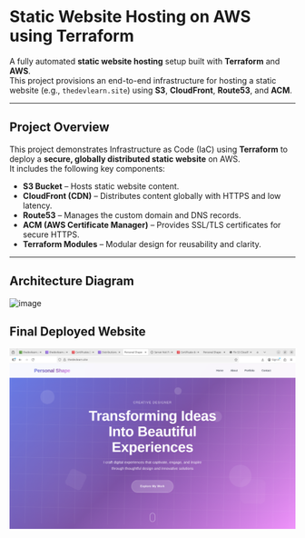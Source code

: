 # Static Website Hosting on AWS using Terraform

A fully automated **static website hosting** setup built with **Terraform** and **AWS**.  
This project provisions an end-to-end infrastructure for hosting a static website (e.g., `thedevlearn.site`) using **S3**, **CloudFront**, **Route53**, and **ACM**.

---

## Project Overview

This project demonstrates Infrastructure as Code (IaC) using **Terraform** to deploy a **secure, globally distributed static website** on AWS.  
It includes the following key components:

- **S3 Bucket** – Hosts static website content.
- **CloudFront (CDN)** – Distributes content globally with HTTPS and low latency.
- **Route53** – Manages the custom domain and DNS records.
- **ACM (AWS Certificate Manager)** – Provides SSL/TLS certificates for secure HTTPS.
- **Terraform Modules** – Modular design for reusability and clarity.

---

## Architecture Diagram

<img width="882" height="547" alt="image" src="https://github.com/user-attachments/assets/a498f5d8-fad8-436f-9906-2ac60dba75d6" />

## Final Deployed Website

![image](https://github.com/varshithakjayappa/static-website-hosting/blob/main/website/deployed-website.png
)


